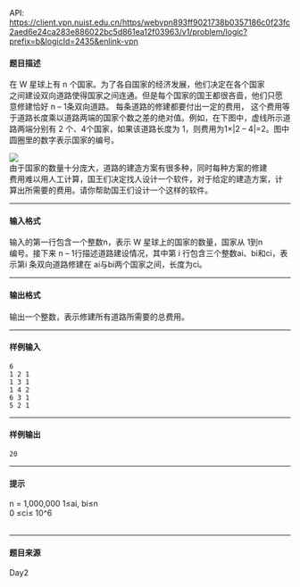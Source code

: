 API: https://client.vpn.nuist.edu.cn/https/webvpn893ff9021738b0357186c0f23fc2aed6e24ca283e886022bc5d861ea12f03963/v1/problem/logic?prefix=b&logicId=2435&enlink-vpn

#### 题目描述

在 W 星球上有 n 个国家。为了各自国家的经济发展，他们决定在各个国家  
之间建设双向道路使得国家之间连通。但是每个国家的国王都很吝啬，他们只愿  
意修建恰好 n – 1条双向道路。 每条道路的修建都要付出一定的费用， 这个费用等于道路长度乘以道路两端的国家个数之差的绝对值。例如，在下图中，虚线所示道路两端分别有 2 个、4个国家，如果该道路长度为 1，则费用为1×|2 – 4|=2。图中圆圈里的数字表示国家的编号。

![](../file/2435_0.jpg)  
由于国家的数量十分庞大，道路的建造方案有很多种，同时每种方案的修建  
费用难以用人工计算，国王们决定找人设计一个软件，对于给定的建造方案，计  
算出所需要的费用。请你帮助国王们设计一个这样的软件。

---

#### 输入格式

  
输入的第一行包含一个整数n，表示 W 星球上的国家的数量，国家从 1到n  
编号。接下来 n – 1行描述道路建设情况，其中第 i 行包含三个整数ai、bi和ci，表  
示第i 条双向道路修建在 ai与bi两个国家之间，长度为ci。

  

---

#### 输出格式

输出一个整数，表示修建所有道路所需要的总费用。

---

#### 样例输入
```
6 
1 2 1 
1 3 1 
1 4 2 
6 3 1 
5 2 1 

```

---

#### 样例输出
```
20

```

---

#### 提示

  
n = 1,000,000 1≤ai, bi≤n  
0 ≤ci≤ 10^6  
   

---

#### 题目来源

Day2